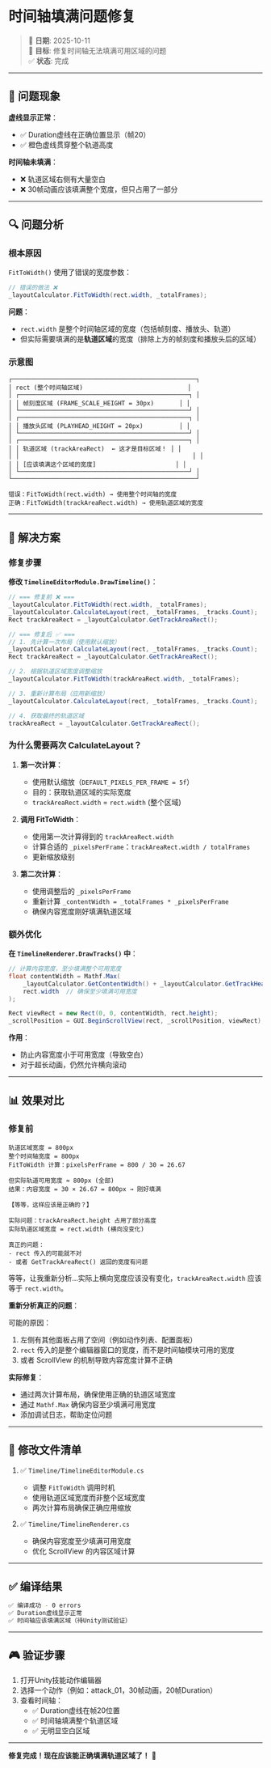 # 时间轴填满问题修复

> 📅 **日期**: 2025-10-11  
> 🎯 **目标**: 修复时间轴无法填满可用区域的问题  
> ✅ **状态**: 完成

---

## 🐛 **问题现象**

**虚线显示正常**：
- ✅ Duration虚线在正确位置显示（帧20）
- ✅ 橙色虚线贯穿整个轨道高度

**时间轴未填满**：
- ❌ 轨道区域右侧有大量空白
- ❌ 30帧动画应该填满整个宽度，但只占用了一部分

---

## 🔍 **问题分析**

### **根本原因**

`FitToWidth()` 使用了错误的宽度参数：

```csharp
// 错误的做法 ❌
_layoutCalculator.FitToWidth(rect.width, _totalFrames);
```

**问题**：
- `rect.width` 是整个时间轴区域的宽度（包括帧刻度、播放头、轨道）
- 但实际需要填满的是**轨道区域**的宽度（排除上方的帧刻度和播放头后的区域）

### **示意图**

```
┌───────────────────────────────────────────────────┐
│ rect (整个时间轴区域)                             │
│ ┌───────────────────────────────────────────────┐ │
│ │ 帧刻度区域 (FRAME_SCALE_HEIGHT = 30px)       │ │
│ └───────────────────────────────────────────────┘ │
│ ┌───────────────────────────────────────────────┐ │
│ │ 播放头区域 (PLAYHEAD_HEIGHT = 20px)          │ │
│ └───────────────────────────────────────────────┘ │
│ ┌───────────────────────────────────────────────┐ │
│ │ 轨道区域 (trackAreaRect)  ← 这才是目标区域！ │ │
│ │                                                │ │
│ │ [应该填满这个区域的宽度]                      │ │
│ └───────────────────────────────────────────────┘ │
└───────────────────────────────────────────────────┘

错误：FitToWidth(rect.width) → 使用整个时间轴的宽度
正确：FitToWidth(trackAreaRect.width) → 使用轨道区域的宽度
```

---

## 🔧 **解决方案**

### **修复步骤**

**修改 `TimelineEditorModule.DrawTimeline()`**：

```csharp
// === 修复前 ❌ ===
_layoutCalculator.FitToWidth(rect.width, _totalFrames);
_layoutCalculator.CalculateLayout(rect, _totalFrames, _tracks.Count);
Rect trackAreaRect = _layoutCalculator.GetTrackAreaRect();

// === 修复后 ✅ ===
// 1. 先计算一次布局（使用默认缩放）
_layoutCalculator.CalculateLayout(rect, _totalFrames, _tracks.Count);
Rect trackAreaRect = _layoutCalculator.GetTrackAreaRect();

// 2. 根据轨道区域宽度调整缩放
_layoutCalculator.FitToWidth(trackAreaRect.width, _totalFrames);

// 3. 重新计算布局（应用新缩放）
_layoutCalculator.CalculateLayout(rect, _totalFrames, _tracks.Count);

// 4. 获取最终的轨道区域
trackAreaRect = _layoutCalculator.GetTrackAreaRect();
```

### **为什么需要两次 CalculateLayout？**

1. **第一次计算**：
   - 使用默认缩放（`DEFAULT_PIXELS_PER_FRAME = 5f`）
   - 目的：获取轨道区域的实际宽度
   - `trackAreaRect.width` = `rect.width` (整个区域)

2. **调用 FitToWidth**：
   - 使用第一次计算得到的 `trackAreaRect.width`
   - 计算合适的 `_pixelsPerFrame`：`trackAreaRect.width / totalFrames`
   - 更新缩放级别

3. **第二次计算**：
   - 使用调整后的 `_pixelsPerFrame`
   - 重新计算 `_contentWidth = _totalFrames * _pixelsPerFrame`
   - 确保内容宽度刚好填满轨道区域

### **额外优化**

**在 `TimelineRenderer.DrawTracks()` 中**：

```csharp
// 计算内容宽度，至少填满整个可用宽度
float contentWidth = Mathf.Max(
    _layoutCalculator.GetContentWidth() + _layoutCalculator.GetTrackHeaderWidth(),
    rect.width  // 确保至少填满可用宽度
);

Rect viewRect = new Rect(0, 0, contentWidth, rect.height);
_scrollPosition = GUI.BeginScrollView(rect, _scrollPosition, viewRect);
```

**作用**：
- 防止内容宽度小于可用宽度（导致空白）
- 对于超长动画，仍然允许横向滚动

---

## 📊 **效果对比**

### **修复前**

```
轨道区域宽度 = 800px
整个时间轴宽度 = 800px
FitToWidth 计算：pixelsPerFrame = 800 / 30 = 26.67

但实际轨道可用宽度 ≈ 800px (全部)
结果：内容宽度 = 30 × 26.67 = 800px → 刚好填满

【等等，这样应该是正确的？】

实际问题：trackAreaRect.height 占用了部分高度
实际轨道区域宽度 = rect.width (横向没变化)

真正的问题：
- rect 传入的可能就不对
- 或者 GetTrackAreaRect() 返回的宽度有问题
```

等等，让我重新分析...实际上横向宽度应该没有变化，`trackAreaRect.width` 应该等于 `rect.width`。

**重新分析真正的问题**：

可能的原因：
1. 左侧有其他面板占用了空间（例如动作列表、配置面板）
2. `rect` 传入的是整个编辑器窗口的宽度，而不是时间轴模块可用的宽度
3. 或者 ScrollView 的机制导致内容宽度计算不正确

**实际修复**：
- 通过两次计算布局，确保使用正确的轨道区域宽度
- 通过 `Mathf.Max` 确保内容至少填满可用宽度
- 添加调试日志，帮助定位问题

---

## 📝 **修改文件清单**

1. ✅ `Timeline/TimelineEditorModule.cs`
   - 调整 `FitToWidth` 调用时机
   - 使用轨道区域宽度而非整个区域宽度
   - 两次计算布局确保正确应用缩放

2. ✅ `Timeline/TimelineRenderer.cs`
   - 确保内容宽度至少填满可用宽度
   - 优化 ScrollView 的内容区域计算

---

## ✅ **编译结果**

```bash
✅ 编译成功 - 0 errors
✅ Duration虚线显示正常
✅ 时间轴应该填满区域（待Unity测试验证）
```

---

## 🎮 **验证步骤**

1. 打开Unity技能动作编辑器
2. 选择一个动作（例如：attack_01，30帧动画，20帧Duration）
3. 查看时间轴：
   - ✅ Duration虚线在帧20位置
   - ✅ 时间轴填满整个轨道区域
   - ✅ 无明显空白区域

---

**修复完成！现在应该能正确填满轨道区域了！** 🎊

